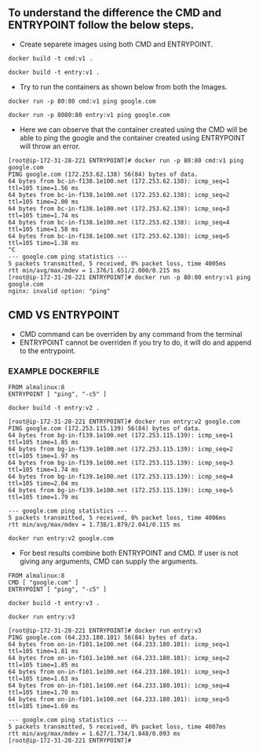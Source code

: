 ## To understand the difference the CMD and ENTRYPOINT follow the below steps.
* Create separete images using both CMD and ENTRYPOINT.
```
docker build -t cmd:v1 .
```
```
docker build -t entry:v1 .
```

* Try to run the containers as shown below from both the Images.
```
docker run -p 80:80 cmd:v1 ping google.com 
```   
```
docker run -p 8080:80 entry:v1 ping google.com
```
* Here we can observe that the container created using the CMD will be able to ping the google and the container created using ENTRYPOINT will throw an error.

```
[root@ip-172-31-28-221 ENTRYPOINT]# docker run -p 80:80 cmd:v1 ping google.com
PING google.com (172.253.62.138) 56(84) bytes of data.
64 bytes from bc-in-f138.1e100.net (172.253.62.138): icmp_seq=1 ttl=105 time=1.56 ms
64 bytes from bc-in-f138.1e100.net (172.253.62.138): icmp_seq=2 ttl=105 time=2.00 ms
64 bytes from bc-in-f138.1e100.net (172.253.62.138): icmp_seq=3 ttl=105 time=1.74 ms
64 bytes from bc-in-f138.1e100.net (172.253.62.138): icmp_seq=4 ttl=105 time=1.58 ms
64 bytes from bc-in-f138.1e100.net (172.253.62.138): icmp_seq=5 ttl=105 time=1.38 ms
^C
--- google.com ping statistics ---
5 packets transmitted, 5 received, 0% packet loss, time 4005ms
rtt min/avg/max/mdev = 1.376/1.651/2.000/0.215 ms
[root@ip-172-31-28-221 ENTRYPOINT]# docker run -p 80:80 entry:v1 ping google.com
nginx: invalid option: "ping"
```
## CMD VS ENTRYPOINT

* CMD command can be overriden by any command from the terminal
* ENTRYPOINT cannot be overriden if you try to do, it will do and append to the entrypoint.
### EXAMPLE DOCKERFILE
```
FROM almalinux:8
ENTRYPOINT [ "ping", "-c5" ]
```
```
docker build -t entry:v2 .
```
```
[root@ip-172-31-28-221 ENTRYPOINT]# docker run entry:v2 google.com
PING google.com (172.253.115.139) 56(84) bytes of data.
64 bytes from bg-in-f139.1e100.net (172.253.115.139): icmp_seq=1 ttl=105 time=1.85 ms
64 bytes from bg-in-f139.1e100.net (172.253.115.139): icmp_seq=2 ttl=105 time=1.97 ms
64 bytes from bg-in-f139.1e100.net (172.253.115.139): icmp_seq=3 ttl=105 time=1.74 ms
64 bytes from bg-in-f139.1e100.net (172.253.115.139): icmp_seq=4 ttl=105 time=2.04 ms
64 bytes from bg-in-f139.1e100.net (172.253.115.139): icmp_seq=5 ttl=105 time=1.79 ms

--- google.com ping statistics ---
5 packets transmitted, 5 received, 0% packet loss, time 4006ms
rtt min/avg/max/mdev = 1.738/1.879/2.041/0.115 ms
```
```
docker run entry:v2 google.com
```
* For best results combine both ENTRYPOINT and CMD. If user is not giving any arguments, CMD can supply the arguments.
```
FROM almalinux:8
CMD [ "google.com" ]
ENTRYPOINT [ "ping", "-c5" ]
```
```
docker build -t entry:v3 .
```
```
docker run entry:v3
```
```
[root@ip-172-31-28-221 ENTRYPOINT]# docker run entry:v3
PING google.com (64.233.180.101) 56(84) bytes of data.
64 bytes from on-in-f101.1e100.net (64.233.180.101): icmp_seq=1 ttl=105 time=1.81 ms
64 bytes from on-in-f101.1e100.net (64.233.180.101): icmp_seq=2 ttl=105 time=1.85 ms
64 bytes from on-in-f101.1e100.net (64.233.180.101): icmp_seq=3 ttl=105 time=1.63 ms
64 bytes from on-in-f101.1e100.net (64.233.180.101): icmp_seq=4 ttl=105 time=1.70 ms
64 bytes from on-in-f101.1e100.net (64.233.180.101): icmp_seq=5 ttl=105 time=1.69 ms

--- google.com ping statistics ---
5 packets transmitted, 5 received, 0% packet loss, time 4007ms
rtt min/avg/max/mdev = 1.627/1.734/1.848/0.093 ms
[root@ip-172-31-28-221 ENTRYPOINT]#
```

